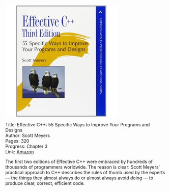 ![Book cover](cover.jpg)

Title: Effective C++: 55 Specific Ways to Improve Your Programs and Designs <br>
Author: Scott Meyers<br>
Pages:    320<br>
Progress:  Chapter 3<br>
Link: [Amazon](http://www.amazon.com/Effective-Specific-Improve-Programs-Designs/dp/0321334876)<br>

The first two editions of Effective C++ were embraced by hundreds of thousands of programmers worldwide. The reason is clear: Scott Meyers’ practical approach to C++ describes the rules of thumb used by the experts — the things they almost always do or almost always avoid doing — to produce clear, correct, efficient code.

